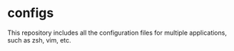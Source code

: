 # configs
This repository includes all the configuration files for multiple applications, such as zsh, vim, etc. 
